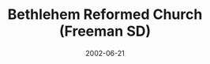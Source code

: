 ---
date: &id001 2002-06-21
end_date: null
location:
  address: 300 S. Relanto Street
  city: Freeman
  state: SD
minister:
- end: 2007-01-01
  name: Benjamin Hopp
  start: 2003-01-01
  type: Pastor
- end: 2012-01-01
  name: Kenny Honken
  start: 2008-01-01
  type: Pastor
- end: 2015-01-01
  name: D. Nathan Holloway
  start: 2013-01-01
  type: Pastor
ministers:
- Benjamin Hopp
- Kenny Honken
- D. Nathan Holloway
name: Bethlehem Reformed Church
names:
- end: null
  name: Bethlehem Reformed Church, Orthodox Presbyterian
  start: 2002-06-21
origination_date: *id001
raw_data: "SD\nFreeman\nBethlehem Reformed Church, Orthodox Presbyterian  (June 21,\
  \ 2002\u2013 )\n300 S. Relanto Street\nPastors: Benjamin Hopp, 2003\u20137\nKenny\
  \ Honken, 2008\u201312\nD. Nathan Holloway, 2013\u201315"
received_from: null
states:
- SD
status:
  active: true
  end_date: null
  reason: null
  received_from: null
  withdrawal_to: null
title: Bethlehem Reformed Church (Freeman SD)
year_established:
- 2002

---